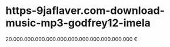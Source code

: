 # https-9jaflaver.com-download-music-mp3-godfrey12-imela
20.000.000.000.000.000.000.000.000.000.000.000 €
